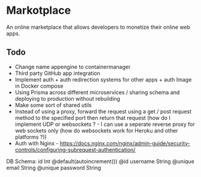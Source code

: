 # Markotplace

An online marketplace that allows developers to monetize their online web apps.

## Todo

-   Change name appengine to containermanager
-   Third party GitHub app integration
-   Implement auth + auth redirection systems for other apps + auth Image in Docker compose
-   Using Prisma across different microservices / sharing schema and deploying to production without rebuilding
-   Make some sort of shared utils
-   Instead of using a proxy, forward the request using a get / post request method to the specified port then return that request (how do I implement UDP or websockets ? - I can use a seperate reverse proxy for web sockets only (how do websockets work for Heroku and other platforms ?))
-   Auth with Nginx - https://docs.nginx.com/nginx/admin-guide/security-controls/configuring-subrequest-authentication/

DB Schema:
id Int @default(autoincrement()) @id
username String @unique
email String @unique
password String
